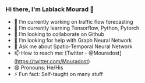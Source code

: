 ### Hi there, I'm Lablack Mourad 👋

- 🔭 I’m currently working on traffic flow forecasting
- 🌱 I’m currently learning Tensorflow, Python, Pytorch
- 👯 I’m looking to collaborate on Github
- 🤔 I’m looking for help with Graph Neural Network
- 💬 Ask me about Spatio-Temporal Neural Network
- 📫 How to reach me: [Twitter - @Mouradost] (https://twitter.com/Mouradost)
- 😄 Pronouns: He/His
- ⚡ Fun fact: Self-taught on many stuff
